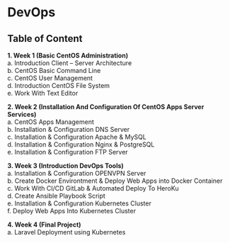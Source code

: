 # DevOps

## Table of Content
**1. Week 1 (Basic CentOS Administration)**<br>
a. Introduction Client – Server Architecture<br>
b. CentOS Basic Command Line<br>
c. CentOS User Management<br>
d. Introduction CentOS File System<br>
e. Work With Text Editor<br>

**2. Week 2 (Installation And Configuration Of CentOS Apps Server Services)**<br>
a. CentOS Apps Management<br>
b. Installation & Configuration DNS Server<br>
c. Installation & Configuration Apache & MySQL<br>
d. Installation & Configuration Nginx & PostgreSQL<br>
e. Installation & Configuration FTP Server<br>

**3. Week 3 (Introduction DevOps Tools)**<br>
a. Installation & Configuration OPENVPN Server<br>
b. Create Docker Environtment & Deploy Web Apps into Docker Container<br>
c. Work With CI/CD GitLab & Automated Deploy To HeroKu<br>
d. Create Ansible Playbook Script<br>
e. Installation & Configuration Kubernetes Cluster<br>
f. Deploy Web Apps Into Kubernetes Cluster<br>

**4. Week 4 (Final Project)**<br>
a. Laravel Deployment using Kubernetes